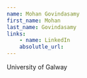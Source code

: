 ```yaml
---
name: Mohan Govindasamy
first_name: Mohan
last_name: Govindasamy
links:
	- name: LinkedIn
	absolutle_url:
---
```

University of Galway
